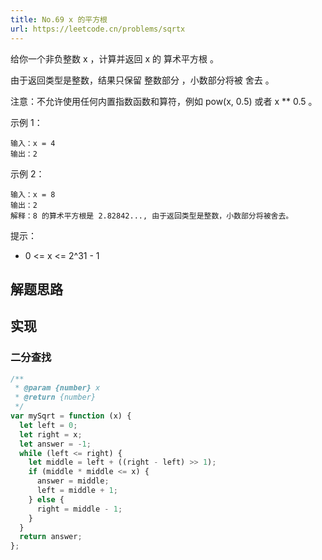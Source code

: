 ```yaml
---
title: No.69 x 的平方根
url: https://leetcode.cn/problems/sqrtx
---
```


给你一个非负整数 x ，计算并返回 x 的 算术平方根 。

由于返回类型是整数，结果只保留 整数部分 ，小数部分将被 舍去 。

注意：不允许使用任何内置指数函数和算符，例如 pow(x, 0.5) 或者 x \*\* 0.5 。

示例 1：

```text
输入：x = 4
输出：2
```

示例 2：

```text
输入：x = 8
输出：2
解释：8 的算术平方根是 2.82842..., 由于返回类型是整数，小数部分将被舍去。
```

提示：

- 0 <= x <= 2^31 - 1

## 解题思路

## 实现

### 二分查找

```js
/**
 * @param {number} x
 * @return {number}
 */
var mySqrt = function (x) {
  let left = 0;
  let right = x;
  let answer = -1;
  while (left <= right) {
    let middle = left + ((right - left) >> 1);
    if (middle * middle <= x) {
      answer = middle;
      left = middle + 1;
    } else {
      right = middle - 1;
    }
  }
  return answer;
};
```
